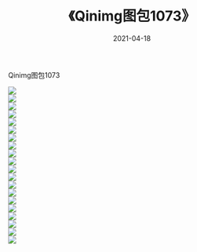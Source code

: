 ﻿---
layout: post
title:  《Qinimg图包1073》
date:   2021-04-18
img: http://imgx.orgx.ga/Qinimg图包/Qinimg图包1073/000.jpg
categories: [美女, 清纯, 唯美]
---

Qinimg图包1073

 ![](http://imgx.orgx.ga/Qinimg图包/Qinimg图包1073/001.jpg) <br>![](http://imgx.orgx.ga/Qinimg图包/Qinimg图包1073/002.jpg) <br>![](http://imgx.orgx.ga/Qinimg图包/Qinimg图包1073/003.jpg) <br>![](http://imgx.orgx.ga/Qinimg图包/Qinimg图包1073/004.jpg) <br>![](http://imgx.orgx.ga/Qinimg图包/Qinimg图包1073/005.jpg) <br>![](http://imgx.orgx.ga/Qinimg图包/Qinimg图包1073/006.jpg) <br>![](http://imgx.orgx.ga/Qinimg图包/Qinimg图包1073/007.jpg) <br>![](http://imgx.orgx.ga/Qinimg图包/Qinimg图包1073/008.jpg) <br>![](http://imgx.orgx.ga/Qinimg图包/Qinimg图包1073/009.jpg) <br>![](http://imgx.orgx.ga/Qinimg图包/Qinimg图包1073/010.jpg) <br>![](http://imgx.orgx.ga/Qinimg图包/Qinimg图包1073/011.jpg) <br>![](http://imgx.orgx.ga/Qinimg图包/Qinimg图包1073/012.jpg) <br>![](http://imgx.orgx.ga/Qinimg图包/Qinimg图包1073/013.jpg) <br>![](http://imgx.orgx.ga/Qinimg图包/Qinimg图包1073/014.jpg) <br>![](http://imgx.orgx.ga/Qinimg图包/Qinimg图包1073/015.jpg) <br>![](http://imgx.orgx.ga/Qinimg图包/Qinimg图包1073/016.jpg) <br>![](http://imgx.orgx.ga/Qinimg图包/Qinimg图包1073/017.jpg) <br>![](http://imgx.orgx.ga/Qinimg图包/Qinimg图包1073/018.jpg) <br>![](http://imgx.orgx.ga/Qinimg图包/Qinimg图包1073/019.jpg) <br>![](http://imgx.orgx.ga/Qinimg图包/Qinimg图包1073/020.jpg) <br>